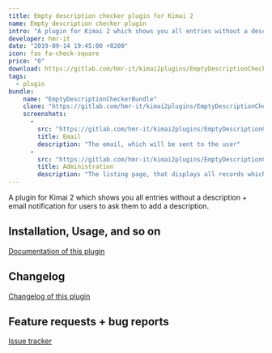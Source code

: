 ```yaml
---
title: Empty description checker plugin for Kimai 2
name: Empty description checker plugin
intro: "A plugin for Kimai 2 which shows you all entries without a description + email notification for users to ask them to add a description."
developer: hmr-it
date: "2019-09-14 19:45:00 +0200"
icon: fas fa-check-square
price: "0"
download: https://gitlab.com/hmr-it/kimai2plugins/EmptyDescriptionCheckerBundle/-/archive/master/EmptyDescriptionCheckerBundle-master.zip
tags:
  - plugin
bundle:
    name: "EmptyDescriptionCheckerBundle"
    clone: "https://gitlab.com/hmr-it/kimai2plugins/EmptyDescriptionCheckerBundle.git"
    screenshots:
      - 
        src: "https://gitlab.com/hmr-it/kimai2plugins/EmptyDescriptionCheckerBundle/raw/master/_screenshots/email.jpg"
        title: Email 
        description: "The email, which will be sent to the user" 
      - 
        src: "https://gitlab.com/hmr-it/kimai2plugins/EmptyDescriptionCheckerBundle/raw/master/_screenshots/kimai_web.jpg"
        title: Administration
        description: "The listing page, that displays all records which are missing a description"
---
```


A plugin for Kimai 2 which shows you all entries without a description + email notification for users to ask them to add a description.

## Installation, Usage, and so on

[Documentation of this plugin](https://gitlab.com/hmr-it/kimai2plugins/EmptyDescriptionCheckerBundle/blob/master/README.md)

## Changelog

[Changelog of this plugin](https://gitlab.com/hmr-it/kimai2plugins/EmptyDescriptionCheckerBundle/blob/master/CHANGELOG.md)

## Feature requests + bug reports

[Issue tracker](https://gitlab.com/hmr-it/kimai2plugins/EmptyDescriptionCheckerBundle/issues)
